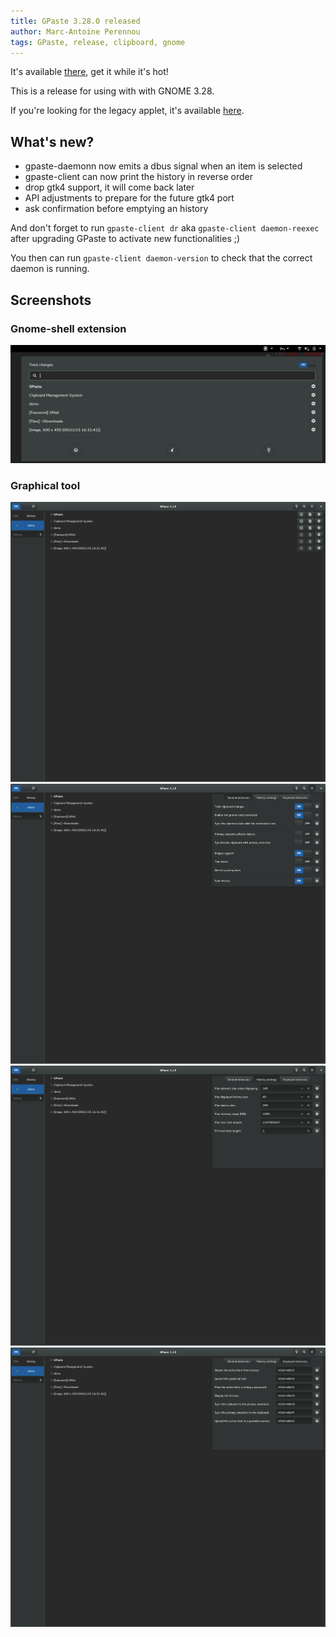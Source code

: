 ```yaml
---
title: GPaste 3.28.0 released
author: Marc-Antoine Perennou
tags: GPaste, release, clipboard, gnome
---
```


It's available [there](http://www.imagination-land.org/files/gpaste/gpaste-3.28.0.tar.xz), get it while it's hot!

This is a release for using with with GNOME 3.28.

If you're looking for the legacy applet, it's available [here](https://github.com/Keruspe/gpaste-applet).

## What's new?

- gpaste-daemonn now emits a dbus signal when an item is selected
- gpaste-client can now print the history in reverse order
- drop gtk4 support, it will come back later
- API adjustments to prepare for the future gtk4 port
- ask confirmation before emptying an history

And don't forget to run `gpaste-client dr` aka `gpaste-client daemon-reexec` after upgrading GPaste to activate new functionalities ;)

You then can run `gpaste-client daemon-version` to check that the correct daemon is running.

## Screenshots

### Gnome-shell extension

<img src="/images/GPaste/3/Extension.png" alt="Extension"/>

### Graphical tool

<img src="/images/GPaste/3/Ui-1-full.png" alt="Ui-1"/>

<img src="/images/GPaste/3/Ui-2-full.png" alt="Ui-2"/>

<img src="/images/GPaste/3/Ui-3-full.png" alt="Ui-3"/>

<img src="/images/GPaste/3/Ui-4-full.png" alt="Ui-4"/>

